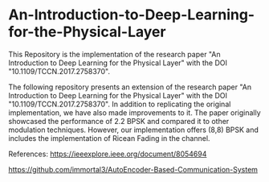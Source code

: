# An-Introduction-to-Deep-Learning-for-the-Physical-Layer
This Repository is the implementation of the research paper "An Introduction to Deep Learning for the Physical Layer" with the DOI "10.1109/TCCN.2017.2758370".  



The following repository presents an extension of the research paper "An Introduction to Deep Learning for the Physical Layer" with the DOI "10.1109/TCCN.2017.2758370". In addition to replicating the original implementation, we have also made improvements to it. The paper originally showcased the performance of 2.2 BPSK and compared it to other modulation techniques. However, our implementation offers (8,8) BPSK and includes the implementation of Ricean Fading in the channel.


References:
https://ieeexplore.ieee.org/document/8054694

https://github.com/immortal3/AutoEncoder-Based-Communication-System
